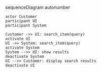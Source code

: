 sequenceDiagram
autonumber

    actor Customer
    participant UI
    participant System

    Customer ->> UI: search_item(query)
    activate UI
    UI ->> System: search_item(query)
    activate System
    System -->> UI: show results
    deactivate System
    UI -->> Customer: display search results
    deactivate UI
